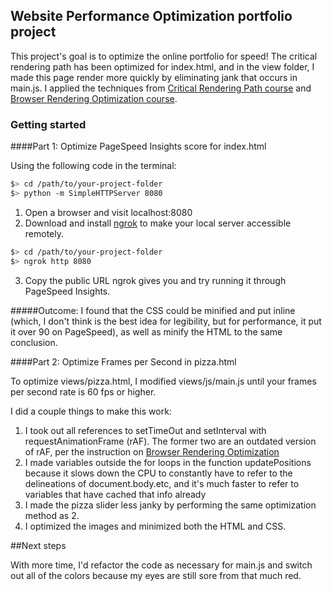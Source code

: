 ## Website Performance Optimization portfolio project

This project's goal is to optimize the online portfolio for speed! The critical rendering path has been optimized for index.html, and in the view folder, I made this page render more quickly by eliminating jank that occurs in main.js. I applied the techniques from [Critical Rendering Path course](https://www.udacity.com/course/ud884) and [Browser Rendering Optimization course](https://www.udacity.com/course/browser-rendering-optimization--ud860).

### Getting started

####Part 1: Optimize PageSpeed Insights score for index.html

Using the following code in the terminal:
  ```bash
  $> cd /path/to/your-project-folder
  $> python -m SimpleHTTPServer 8080
  ```

1. Open a browser and visit localhost:8080
2. Download and install [ngrok](https://ngrok.com/) to make your local server accessible remotely.

  ``` bash
  $> cd /path/to/your-project-folder
  $> ngrok http 8080
  ```
3. Copy the public URL ngrok gives you and try running it through PageSpeed Insights. 

#####Outcome:
I found that the CSS could be minified and put inline (which, I don't think is the best idea for legibility, but for performance, it put it over 90 on PageSpeed), as well as minify the HTML to the same conclusion.


####Part 2: Optimize Frames per Second in pizza.html

To optimize views/pizza.html, I modified views/js/main.js until your frames per second rate is 60 fps or higher.

I did a couple things to make this work:
1. I took out all references to setTimeOut and setInterval with requestAnimationFrame (rAF). The former two are an outdated version of rAF, per the instruction on [Browser Rendering Optimization](https://www.udacity.com/course/browser-rendering-optimization--ud860)
2. I made variables outside the for loops in the function updatePositions because it slows down the CPU to constantly have to refer to the delineations of document.body.etc, and it's much faster to refer to variables that have cached that info already
3. I made the pizza slider less janky by performing the same optimization method as 2.
4. I optimized the images and minimized both the HTML and CSS.

##Next steps

With more time, I'd refactor the code as necessary for main.js and switch out all of the colors because my eyes are still sore from that much red.
